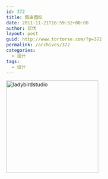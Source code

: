 ```yaml
---
id: 372
title: 瓢虫图标
date: 2011-11-21T16:59:52+00:00
author: 愆伏
layout: post
guid: http://www.tortorse.com/?p=372
permalink: /archives/372
categories:
  - 设计
tags:
  - 设计
---
```

<a href="http://www.tortorse.com/wp-content/uploads/2011/11/ladybirdstudio.jpg" target="_blank"><img class="alignnone size-full wp-image-373" title="ladybirdstudio" src="http://www.tortorse.com/wp-content/uploads/2011/11/ladybirdstudio.jpg" alt="ladybirdstudio" width="248" height="248" srcset="https://www.tortorse.com/wp-content/uploads/2011/11/ladybirdstudio.jpg 248w, https://www.tortorse.com/wp-content/uploads/2011/11/ladybirdstudio-150x150.jpg 150w, https://www.tortorse.com/wp-content/uploads/2011/11/ladybirdstudio-92x92.jpg 92w" sizes="(max-width: 248px) 100vw, 248px" /></a>
